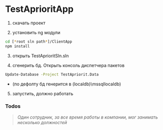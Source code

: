 # TestAprioritApp

1) скачать проект

2) установить ng модули
```sh
cd [*root sln path*]/ClientApp
npm install
```

3) открыть TestAprioritSln.sln

4) сгенерить бд. Открыть консоль диспетчера пакетов
```sh
Update-Database -Project TestApriorit.Data
```
- (по дефолту бд генерится в (localdb)\mssqllocaldb)
      
5) запустить, должно работать

### Todos
> *Один сотрудник, за все время работы в компании, мог занимать несколько должностей*
